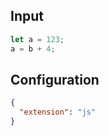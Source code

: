
## Input
```javascript input
let a = 123;
a = b + 4;
```

## Configuration
```json configuration
{
  "extension": "js"
}
```
